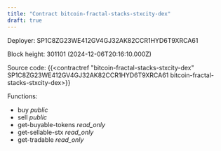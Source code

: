 ```yaml
---
title: "Contract bitcoin-fractal-stacks-stxcity-dex"
draft: true
---
```

Deployer: SP1C8ZG23WE412GV4GJ32AK82CCR1HYD6T9XRCA61


 



Block height: 301101 (2024-12-06T20:16:10.000Z)

Source code: {{<contractref "bitcoin-fractal-stacks-stxcity-dex" SP1C8ZG23WE412GV4GJ32AK82CCR1HYD6T9XRCA61 bitcoin-fractal-stacks-stxcity-dex>}}

Functions:

* buy _public_
* sell _public_
* get-buyable-tokens _read_only_
* get-sellable-stx _read_only_
* get-tradable _read_only_
